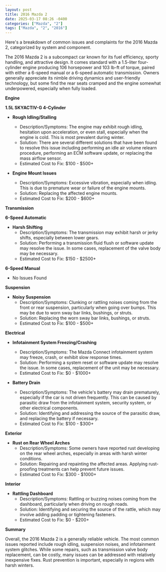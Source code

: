 ```yaml
---
layout: post
title: 2016 Mazda 2
date: 2025-03-17 08:26 -0400
categories: ["Mazda", "2"]
tags: ["Mazda", "2", "2016"]
---
```

Here's a breakdown of common issues and complaints for the 2016 Mazda 2, categorized by system and component.

The 2016 Mazda 2 is a subcompact car known for its fuel efficiency, sporty handling, and attractive design. It comes standard with a 1.5-liter four-cylinder engine producing 106 horsepower and 103 lb-ft of torque, paired with either a 6-speed manual or a 6-speed automatic transmission. Owners generally appreciate its nimble driving dynamics and user-friendly technology, but some find the rear seats cramped and the engine somewhat underpowered, especially when fully loaded.

**Engine**

**1.5L SKYACTIV-G 4-Cylinder**

*   **Rough Idling/Stalling**
    *   Description/Symptoms: The engine may exhibit rough idling, hesitation upon acceleration, or even stall, especially when the engine is cold. This is most prevalent during winter.
    *   Solution: There are several different solutions that have been found to resolve this issue including performing an idle air volume relearn procedure, performing an ECM software update, or replacing the mass airflow sensor.
    *   Estimated Cost to Fix: $100 - $500+

*   **Engine Mount Issues**
    *   Description/Symptoms: Excessive vibration, especially when idling. This is due to premature wear or failure of the engine mounts.
    *   Solution: Replacing the affected engine mounts.
    *   Estimated Cost to Fix: $200 - $600+

**Transmission**

**6-Speed Automatic**

*   **Harsh Shifting**
    *   Description/Symptoms: The transmission may exhibit harsh or jerky shifts, especially between lower gears.
    *   Solution: Performing a transmission fluid flush or software update may resolve the issue. In some cases, replacement of the valve body may be necessary.
    *   Estimated Cost to Fix: $150 - $2500+

**6-Speed Manual**
* No Issues Found

**Suspension**

*   **Noisy Suspension**
    *   Description/Symptoms: Clunking or rattling noises coming from the front or rear suspension, particularly when going over bumps. This may be due to worn sway bar links, bushings, or struts.
    *   Solution: Replacing the worn sway bar links, bushings, or struts.
    *   Estimated Cost to Fix: $100 - $500+

**Electrical**

*   **Infotainment System Freezing/Crashing**
    *   Description/Symptoms: The Mazda Connect infotainment system may freeze, crash, or exhibit slow response times.
    *   Solution: Performing a system reset or software update may resolve the issue. In some cases, replacement of the unit may be necessary.
    *   Estimated Cost to Fix: $0 - $1000+

*   **Battery Drain**
    *   Description/Symptoms: The vehicle's battery may drain prematurely, especially if the car is not driven frequently. This can be caused by parasitic draw from the infotainment system, security system, or other electrical components.
    *   Solution: Identifying and addressing the source of the parasitic draw, and replacing the battery if necessary.
    *   Estimated Cost to Fix: $100 - $300+

**Exterior**

*   **Rust on Rear Wheel Arches**
    *   Description/Symptoms: Some owners have reported rust developing on the rear wheel arches, especially in areas with harsh winter conditions.
    *   Solution: Repairing and repainting the affected areas. Applying rust-proofing treatments can help prevent future issues.
    *   Estimated Cost to Fix: $300 - $1000+

**Interior**

*   **Rattling Dashboard**
    *   Description/Symptoms: Rattling or buzzing noises coming from the dashboard, particularly when driving on rough roads.
    *   Solution: Identifying and securing the source of the rattle, which may involve adding padding or tightening fasteners.
    *   Estimated Cost to Fix: $0 - $200+

**Summary**

Overall, the 2016 Mazda 2 is a generally reliable vehicle. The most common issues reported include rough idling, suspension noises, and infotainment system glitches. While some repairs, such as transmission valve body replacement, can be costly, many issues can be addressed with relatively inexpensive fixes. Rust prevention is important, especially in regions with harsh winters.

